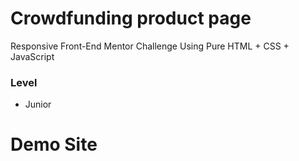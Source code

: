 # Crowdfunding product page

Responsive Front-End Mentor Challenge Using Pure HTML + CSS + JavaScript

### Level

- Junior

# Demo Site
